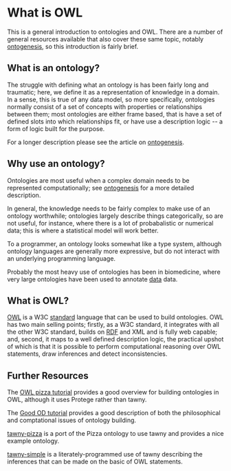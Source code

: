 What is OWL
===========

This is a general introduction to ontologies and OWL. There are a number of
general resources available that also cover these same topic, notably
[ontogenesis](http://ontogenesis.knowledgeblog.org/), so this introduction is
fairly brief.

## What is an ontology?

The struggle with defining what an ontology is has been fairly long and
traumatic; here, we define it as a representation of knowledge in a domain. In
a sense, this is true of any data model, so more specifically, ontologies
normally consist of a set of concepts with properties or relationships between
them; most ontologies are either frame based, that is have a set of defined
slots into which relationships fit, or have use a description logic -- a form
of logic built for the purpose.

For a longer description please see the article on
[ontogenesis](http://ontogenesis.knowledgeblog.org/66).

## Why use an ontology?

Ontologies are most useful when a complex domain needs to be represented
computationally; see [ontogenesis](http://ontogenesis.knowledgeblog.org/1296)
for a more detailed description.

In general, the knowledge needs to be fairly complex to make use of an
ontology worthwhile; ontologies largely describe things categorically, so are
not useful, for instance, where there is a lot of probabalistic or numerical
data; this is where a statistical model will work better.

To a programmer, an ontology looks somewhat like a type system, although
ontology languages are generally more expressive, but do not interact with an
underlying programming language.

Probably the most heavy use of ontologies has been in biomedicine, where very
large ontologies have been used to annotate
[data](http://ontogenesis.knowledgeblog.org/50) data.

## What is OWL?

[OWL](http://ontogenesis.knowledgeblog.org/55) is a W3C
[standard](http://www.w3.org/TR/owl2-overview/) language that can be used to
build ontologies. OWL has two main selling points; firstly, as a W3C standard,
it integrates with all the other W3C standard, builds on
[RDF](http://ontogenesis.knowledgeblog.org/235) and XML and is fully web
capable; and, second, it maps to a well defined description logic, the
practical upshot of which is that it is possible to perform computational
reasoning over OWL statements, draw inferences and detect inconsistencies.

## Further Resources

The
[OWL pizza tutorial](http://owl.cs.manchester.ac.uk/tutorials/protegeowltutorial/)
provides a good overview for building ontologies in OWL, although it uses
Protege rather than tawny.

The [Good OD tutorial](http://purl.org/goodod/guideline) provides a good
description of both the philosophical and comptational issues of ontology
building.

[tawny-pizza](https://github.com/phillord/tawny-pizza) is a port of the Pizza
ontology to use tawny and provides a nice example ontology.

[tawny-simple](https://github.com/phillord/tawny-simple) is a
literately-programmed use of tawny describing the inferences that can be made
on the basic of OWL statements.
